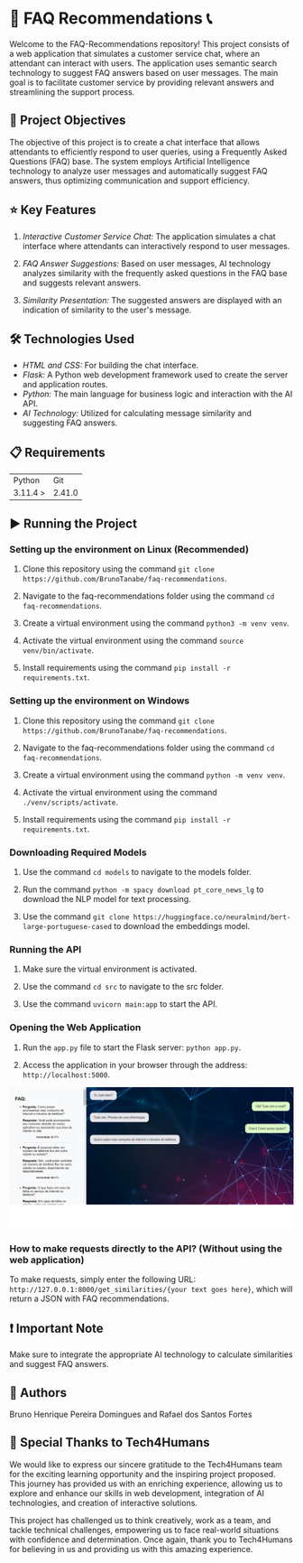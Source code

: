 # 🤖 FAQ Recommendations 📞
Welcome to the FAQ-Recommendations repository! This project consists of a web application that simulates a customer service chat, where an attendant can interact with users. The application uses semantic search technology to suggest FAQ answers based on user messages. The main goal is to facilitate customer service by providing relevant answers and streamlining the support process.

## 🎯 Project Objectives
The objective of this project is to create a chat interface that allows attendants to efficiently respond to user queries, using a Frequently Asked Questions (FAQ) base. The system employs Artificial Intelligence technology to analyze user messages and automatically suggest FAQ answers, thus optimizing communication and support efficiency.

## ⭐ Key Features
1. *Interactive Customer Service Chat:* The application simulates a chat interface where attendants can interactively respond to user messages.

2. *FAQ Answer Suggestions:* Based on user messages, AI technology analyzes similarity with the frequently asked questions in the FAQ base and suggests relevant answers.

3. *Similarity Presentation:* The suggested answers are displayed with an indication of similarity to the user's message.

## 🛠 Technologies Used
- *HTML and CSS:* For building the chat interface.
- *Flask:* A Python web development framework used to create the server and application routes.
- *Python:* The main language for business logic and interaction with the AI API.
- *AI Technology:* Utilized for calculating message similarity and suggesting FAQ answers.

## 📋 Requirements

<table>
  <tr>
    <td>Python</td>
    <td>Git</td>
  </tr>
  <tr>
    <td>3.11.4 ></td>
    <td>2.41.0</td>
  </tr>
</table>

## ▶️ Running the Project
### Setting up the environment on Linux (Recommended)
1. Clone this repository using the command `git clone https://github.com/BrunoTanabe/faq-recommendations`.
 
2. Navigate to the faq-recommendations folder using the command `cd faq-recommendations`.

3. Create a virtual environment using the command `python3 -m venv venv`.

4. Activate the virtual environment using the command `source venv/bin/activate`.

5. Install requirements using the command `pip install -r requirements.txt`.

### Setting up the environment on Windows
1. Clone this repository using the command `git clone https://github.com/BrunoTanabe/faq-recommendations`.
 
2. Navigate to the faq-recommendations folder using the command `cd faq-recommendations`.

3. Create a virtual environment using the command `python -m venv venv`.

4. Activate the virtual environment using the command `./venv/scripts/activate`.

5. Install requirements using the command `pip install -r requirements.txt`.

### Downloading Required Models
1. Use the command `cd models` to navigate to the models folder.

2. Run the command `python -m spacy download pt_core_news_lg` to download the NLP model for text processing.

3. Use the command `git clone https://huggingface.co/neuralmind/bert-large-portuguese-cased` to download the embeddings model.

### Running the API
1. Make sure the virtual environment is activated.

2. Use the command `cd src` to navigate to the src folder.

4. Use the command `uvicorn main:app` to start the API.

### Opening the Web Application
1. Run the `app.py` file to start the Flask server: `python app.py`.

2. Access the application in your browser through the address: `http://localhost:5000`.

![Web Application Demonstration](/data/images/demo.png)

### How to make requests directly to the API? (Without using the web application)
To make requests, simply enter the following URL: `http://127.0.0.1:8000/get_similarities/{your text goes here}`, which will return a JSON with FAQ recommendations.

## ❗ Important Note
Make sure to integrate the appropriate AI technology to calculate similarities and suggest FAQ answers.

## 👥 Authors
Bruno Henrique Pereira Domingues and Rafael dos Santos Fortes

## 💙 Special Thanks to Tech4Humans
We would like to express our sincere gratitude to the Tech4Humans team for the exciting learning opportunity and the inspiring project proposed. This journey has provided us with an enriching experience, allowing us to explore and enhance our skills in web development, integration of AI technologies, and creation of interactive solutions.

This project has challenged us to think creatively, work as a team, and tackle technical challenges, empowering us to face real-world situations with confidence and determination. Once again, thank you to Tech4Humans for believing in us and providing us with this amazing experience.